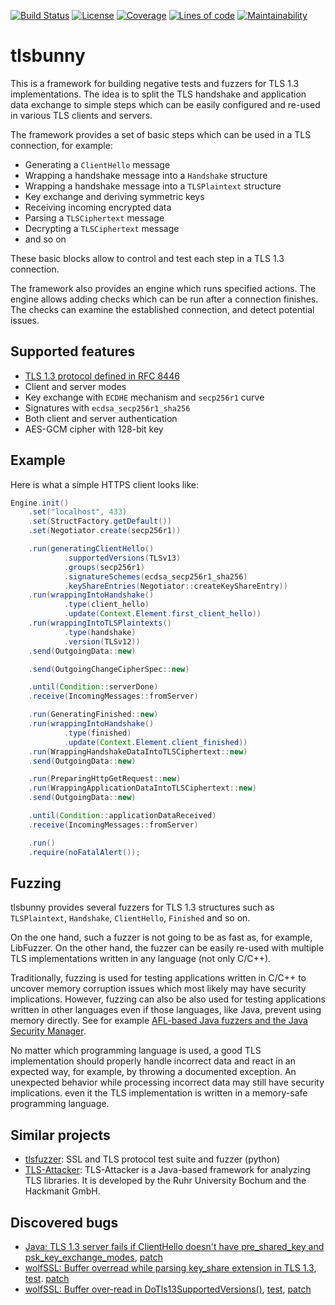 [![Build Status](https://travis-ci.org/artem-smotrakov/tlsbunny.svg?branch=master)](https://travis-ci.org/artem-smotrakov/tlsbunny)
[![License](https://img.shields.io/badge/License-Apache%202.0-blue.svg)](https://opensource.org/licenses/Apache-2.0)
[![Coverage](https://sonarcloud.io/api/project_badges/measure?metric=coverage&project=tlsbunny)](https://sonarcloud.io/component_measures?id=tlsbunny&metric=coverage&view=list)
[![Lines of code](https://sonarcloud.io/api/project_badges/measure?metric=ncloc&project=tlsbunny)](https://sonarcloud.io/component_measures?id=tlsbunny&metric=ncloc&view=list)
[![Maintainability](https://sonarcloud.io/api/project_badges/measure?metric=sqale_rating&project=tlsbunny)](https://sonarcloud.io/component_measures?id=tlsbunny&metric=Maintainability&view=list)

# tlsbunny

This is a framework for building negative tests and fuzzers for TLS 1.3 implementations.
The idea is to split the TLS handshake and application data exchange to simple steps 
which can be easily configured and re-used in various TLS clients and servers.

The framework provides a set of basic steps which can be used in a TLS connection, 
for example:

- Generating a `ClientHello` message
- Wrapping a handshake message into a `Handshake` structure
- Wrapping a handshake message into a `TLSPlaintext` structure
- Key exchange and deriving symmetric keys
- Receiving incoming encrypted data
- Parsing a `TLSCiphertext` message
- Decrypting a `TLSCiphertext` message
- and so on

These basic blocks allow to control and test each step in a TLS 1.3 connection.

The framework also provides an engine which runs specified actions.
The engine allows adding checks which can be run after a connection finishes.
The checks can examine the established connection, and detect potential issues.

## Supported features

- [TLS 1.3 protocol defined in RFC 8446](https://tools.ietf.org/html/rfc8446) 
- Client and server modes
- Key exchange with `ECDHE` mechanism and `secp256r1` curve
- Signatures with `ecdsa_secp256r1_sha256`
- Both client and server authentication
- AES-GCM cipher with 128-bit key

## Example

Here is what a simple HTTPS client looks like:

```java
Engine.init()
    .set("localhost", 433)
    .set(StructFactory.getDefault())
    .set(Negotiator.create(secp256r1))

    .run(generatingClientHello()
            .supportedVersions(TLSv13)
            .groups(secp256r1)
            .signatureSchemes(ecdsa_secp256r1_sha256)
            .keyShareEntries(Negotiator::createKeyShareEntry))
    .run(wrappingIntoHandshake()
            .type(client_hello)
            .update(Context.Element.first_client_hello))
    .run(wrappingIntoTLSPlaintexts()
            .type(handshake)
            .version(TLSv12))
    .send(OutgoingData::new)

    .send(OutgoingChangeCipherSpec::new)

    .until(Condition::serverDone)
    .receive(IncomingMessages::fromServer)

    .run(GeneratingFinished::new)
    .run(wrappingIntoHandshake()
            .type(finished)
            .update(Context.Element.client_finished))
    .run(WrappingHandshakeDataIntoTLSCiphertext::new)
    .send(OutgoingData::new)

    .run(PreparingHttpGetRequest::new)
    .run(WrappingApplicationDataIntoTLSCiphertext::new)
    .send(OutgoingData::new)

    .until(Condition::applicationDataReceived)
    .receive(IncomingMessages::fromServer)

    .run()
    .require(noFatalAlert());
```

## Fuzzing

tlsbunny provides several fuzzers for TLS 1.3 structures 
such as `TLSPlaintext`, `Handshake`, `ClientHello`, `Finished` and so on.

On the one hand, such a fuzzer is not going to be as fast as, for example, LibFuzzer.
On the other hand, the fuzzer can be easily re-used with multiple TLS implementations 
written in any language (not only C/C++). 

Traditionally, fuzzing is used for testing applications written in C/C++ 
to uncover memory corruption issues which most likely may have security implications. 
However, fuzzing can also be also used for testing applications written in other languages 
even if those languages, like Java, prevent using memory directly. 
See for example [AFL-based Java fuzzers and the Java Security Manager](https://www.modzero.ch/modlog/archives/2018/09/20/java_bugs_with_and_without_fuzzing/index.html).

No matter which programming language is used, 
a good TLS implementation should properly handle incorrect data 
and react in an expected way, for example, by throwing a documented exception. 
An unexpected behavior while processing incorrect data may still have security implications.
even it the TLS implementation is written in a memory-safe programming language.

## Similar projects

- [tlsfuzzer](https://github.com/tomato42/tlsfuzzer): 
  SSL and TLS protocol test suite and fuzzer (python)
- [TLS-Attacker](https://github.com/RUB-NDS/TLS-Attacker): 
  TLS-Attacker is a Java-based framework for analyzing TLS libraries. 
  It is developed by the Ruhr University Bochum and the Hackmanit GmbH.

## Discovered bugs

- [Java: TLS 1.3 server fails if ClientHello doesn't have pre_shared_key and psk_key_exchange_modes](https://bugs.openjdk.java.net/browse/JDK-8210334), [patch](http://hg.openjdk.java.net/jdk/jdk/rev/b6ccd982e33d)
- [wolfSSL: Buffer overread while parsing key_share extension in TLS 1.3](https://wolfssl.zendesk.com/hc/en-us/requests/4798), [test](src/main/java/com/gypsyengineer/tlsbunny/poc/wolfssl/HeapOverReadInKeyShareEntry.java). [patch](https://github.com/wolfSSL/wolfssl/pull/2082)
- [wolfSSL: Buffer over-read in DoTls13SupportedVersions()](https://wolfssl.zendesk.com/hc/en-us/requests/5487), [test](src/main/java/com/gypsyengineer/tlsbunny/poc/wolfssl/SupportedVersionsHeapOverRead.java), [patch](https://github.com/wolfSSL/wolfssl/pull/2381)